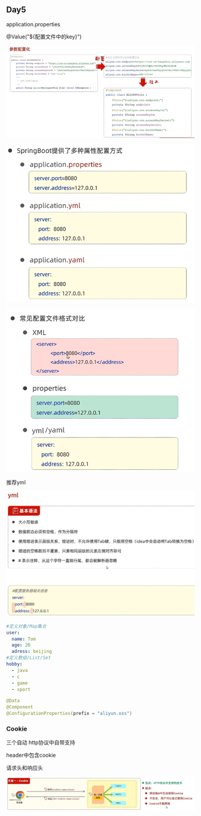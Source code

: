## Day5

application.properties

@Value("${配置文件中的key}")

![参数配置化](img/参数配置化.png)

![配置文件](img/配置文件.png)

![配置文件格式](img/配置文件格式.png)

推荐yml

![yml](img/yml.png)

```yml
#定义对象/Map集合
user:
  name: Tom
  age: 20
  adress: beijing
#定义数组/List/Set
hobby:
  - java
  - c
  - game
  - sport
```



```java
@Data
@Component
@ConfigurationProperties(prefix = "aliyun.oss")
```



### Cookie

三个自动 http协议中自带支持

header中包含cookie

请求头和响应头

![cookie](img/cookie.png)